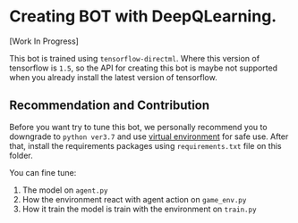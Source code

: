 # Creating BOT with DeepQLearning.  
\[Work In Progress\]

This bot is trained using `tensorflow-directml`. Where this version of tensorflow is `1.5`, so the API for creating this bot is maybe not supported when you already install the latest version of tensorflow.
  
## Recommendation and Contribution
Before you want try to tune this bot, we personally recommend you to downgrade to `python ver3.7` and use [virtual environment](https://docs.python.org/3/library/venv.html) for safe use. After that, install the requirements packages using `requirements.txt` file on this folder.   
   
You can fine tune:
1. The model on `agent.py`
2. How the environment react with agent action on `game_env.py`
3. How it train the model is train with the environment on `train.py`
